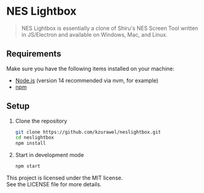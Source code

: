 # NES Lightbox

>NES Lightbox is essentially a clone of Shiru's NES Screen Tool written in JS/Electron and available on Windows, Mac, and Linux.

## Requirements

Make sure you have the following items installed on your machine:
- [Node.js](https://nodejs.org/) (version 14 recommended via nvm, for example)
- [npm](https://www.npmjs.com/)

## Setup 

1. Clone the repository

    ```bash
    git clone https://github.com/kzurawel/neslightbox.git
    cd neslightbox
    npm install
2. Start in development mode  
    ```bash
    npm start
This project is licensed under the MIT license.  
See the LICENSE file for more details.
